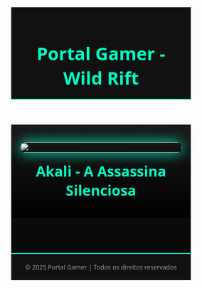 <!DOCTYPE html>
<html lang="pt-br">
<head>
  <meta charset="UTF-8" />
  <meta name="viewport" content="width=device-width, initial-scale=1.0" />
  <title>Wild Rift - Portal Gamer</title>
  <style>
    * {
      margin: 0;
      padding: 0;
      box-sizing: border-box;
      font-family: 'Segoe UI', sans-serif;
    }

    body {
      background-color: #000;
      color: #fff;
    }

    header {
      background-color: #111;
      padding: 20px;
      text-align: center;
      border-bottom: 2px solid #00ffc3;
    }

    header h1 {
      font-size: 2.5rem;
      color: #00ffc3;
    }

    .akali-highlight {
      display: flex;
      flex-direction: column;
      align-items: center;
      text-align: center;
      padding: 40px 20px;
      background: linear-gradient(to bottom, #1a1a1a, #000);
    }

    .akali-highlight img {
      width: 100%;
      max-width: 800px;
      border-radius: 20px;
      box-shadow: 0 0 30px #00ffc3;
    }

    .akali-highlight h2 {
      margin-top: 20px;
      font-size: 2rem;
      color: #00ffc3;
    }

    .champion-grid {
      padding: 40px 20px;
      display: grid;
      grid-template-columns: repeat(auto-fit, minmax(250px, 1fr));
      gap: 30px;
      background-color: #0a0a0a;
    }

    .champion-card {
      background-color: #111;
      border-radius: 12px;
      overflow: hidden;
      box-shadow: 0 0 15px rgba(0, 255, 195, 0.15);
      transition: transform 0.3s;
    }

    .champion-card:hover {
      transform: scale(1.03);
      box-shadow: 0 0 25px #00ffc3;
    }

    .champion-card img {
      width: 100%;
      height: auto;
      display: block;
    }

    .champion-info {
      padding: 10px 15px;
      text-align: center;
    }

    .champion-info h3 {
      margin-bottom: 5px;
      font-size: 1.2rem;
      color: #00ffc3;
    }

    .champion-info p {
      font-size: 0.95rem;
      color: #ccc;
    }

    footer {
      text-align: center;
      padding: 20px;
      background-color: #111;
      border-top: 2px solid #00ffc3;
      color: #999;
    }
  </style>
</head>
<body>

  <header>
    <h1>Portal Gamer - Wild Rift</h1>
  </header>

  <section class="akali-highlight">
    <img src="https://ddragon.leagueoflegends.com/cdn/img/champion/splash/Akali_0.jpg" alt="Akali destaque">
    <h2>Akali - A Assassina Silenciosa</h2>
  </section>

  <section class="champion-grid" id="champion-grid">
    <!-- Campeões serão carregados aqui via JavaScript -->
  </section>

  <footer>
    &copy; 2025 Portal Gamer | Todos os direitos reservados
  </footer>

  <script>
    async function carregarCampeoes() {
      const resposta = await fetch("https://ddragon.leagueoflegends.com/cdn/13.6.1/data/pt_BR/champion.json");
      const dados = await resposta.json();
      const campeoes = Object.values(dados.data);

      const container = document.getElementById("champion-grid");

      campeoes.forEach((campeao) => {
        const nome = campeao.name;
        const id = campeao.id;
        const descricao = campeao.title;

        const card = document.createElement("div");
        card.className = "champion-card";
        card.innerHTML = `
          <img src="https://ddragon.leagueoflegends.com/cdn/img/champion/splash/${id}_0.jpg" alt="${nome}">
          <div class="champion-info">
            <h3>${nome}</h3>
            <p>${descricao}</p>
          </div>
        `;
        container.appendChild(card);
      });
    }

    carregarCampeoes();
  </script>

</body>
</html>
